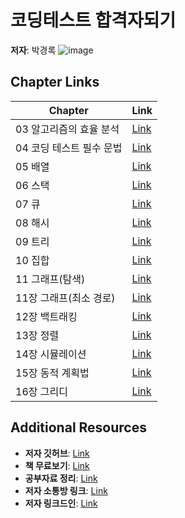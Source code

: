# 코딩테스트 합격자되기

**저자**: 박경록
![image](https://github.com/dremdeveloper/codingtest_python/assets/131899974/422c5885-20ad-4938-9fdb-ec127989b6f1)


## Chapter Links

| Chapter | Link |
|---------|------|
| 03 알고리즘의 효율 분석 | [Link](https://cafe.naver.com/dremdeveloper/994) |
| 04 코딩 테스트 필수 문법 | [Link](https://cafe.naver.com/dremdeveloper/995) |
| 05 배열 | [Link](https://cafe.naver.com/dremdeveloper/1007) |
| 06 스택 | [Link](https://cafe.naver.com/dremdeveloper/1011) |
| 07 큐 | [Link](https://cafe.naver.com/dremdeveloper/1015) |
| 08 해시 | [Link](https://cafe.naver.com/dremdeveloper/1040) |
| 09 트리 | [Link](https://cafe.naver.com/dremdeveloper/1042) |
| 10 집합 | [Link](https://cafe.naver.com/dremdeveloper/1044) |
| 11 그래프(탐색) | [Link](https://cafe.naver.com/dremdeveloper/1045) |
| 11장 그래프(최소 경로) | [Link](https://cafe.naver.com/dremdeveloper/1046) |
| 12장 백트래킹 | [Link](https://cafe.naver.com/dremdeveloper/1048) |
| 13장 정렬 | [Link](https://cafe.naver.com/dremdeveloper/1049) |
| 14장 시뮬레이션 | [Link](https://cafe.naver.com/dremdeveloper/1050) |
| 15장 동적 계획법 | [Link](https://cafe.naver.com/dremdeveloper/1051) |
| 16장 그리디 | [Link](https://cafe.naver.com/dremdeveloper/1052) |

## Additional Resources
- **저자 깃허브**: [Link](https://github.com/dremdeveloper)
- **책 무료보기**: [Link](https://wikidocs.net/book/13314)
- **공부자료 정리**: [Link](https://github.com/dremdeveloper/codingtest_python/blob/main/community.md)
- **저자 소통방 링크**: [Link](https://open.kakao.com/o/gX0WnTCf)
- **저자 링크드인**: [Link](https://www.linkedin.com/in/ultrasuperrok/)


